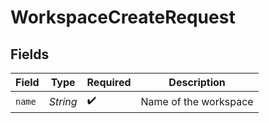 # WorkspaceCreateRequest


## Fields

| Field                 | Type                  | Required              | Description           |
| --------------------- | --------------------- | --------------------- | --------------------- |
| `name`                | *String*              | :heavy_check_mark:    | Name of the workspace |